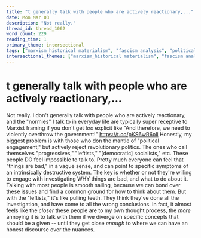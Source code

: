 ```yaml
---
title: "t generally talk with people who are actively reactionary,..."
date: Mon Mar 03
description: "Not really."
thread_id: thread_1062
word_count: 229
reading_time: 1
primary_theme: intersectional
tags: ["marxism_historical materialism", "fascism analysis", "political economy", "cultural criticism", "covid_public health politics"]
intersectional_themes: ["marxism_historical materialism", "fascism analysis", "political economy", "cultural criticism", "covid_public health politics"]
---
```


# t generally talk with people who are actively reactionary,...

Not really. I don't generally talk with people who are actively reactionary, and the "normies" I talk to in everyday life are typically super receptive to Marxist framing if you don't get *too* explicit like "And therefore, we need to violently overthrow the government!" https://t.co/pKS6wR6oli Honestly, my biggest problem is with those who don the mantle of "political engagement," but actively reject revolutionary politics. The ones who call themselves "progressives," "leftists," "[democratic] socialists," etc. These people DO feel impossible to talk to. Pretty much everyone can feel that "things are bad," in a vague sense, and can point to specific symptoms of an intrinsically destructive system. The key is whether or not they're willing to engage with investigating WHY things are bad, and what to do about it. Talking with most people is smooth sailing, because we can bond over these issues and find a common ground for how to think about them. But with the "leftists," it's like pulling teeth. They think they've done all the investigation, and have come to all the wrong conclusions. In fact, it almost feels like the *closer* these people are to my own thought process, the *more* annoying it is to talk with them if we diverge on specific concepts that should be a given -- until they get close *enough* to where we can have an honest discourse over the nuances.